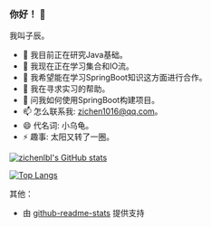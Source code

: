 ### 你好！ 👋

我叫子辰。

- 🔭 我目前正在研究Java基础。
- 🌱 我现在正在学习集合和IO流。
- 👯 我希望能在学习SpringBoot知识这方面进行合作。
- 🤔 我在寻求实习的帮助。
- 💬 问我如何使用SpringBoot构建项目。
- 📫 怎么联系我: zichen1016@qq.com。
- 😄 代名词: 小乌龟。
- ⚡ 趣事: 太阳又转了一圈。

[![zichenlbl's GitHub stats](https://github-readme-stats.vercel.app/api?username=zichenlbl&show_icons=true)](https://github.com/zichenlbl)

[![Top Langs](https://github-readme-stats.vercel.app/api/top-langs/?username=zichenlbl)](https://github.com/zichenlbl)

其他：
  - 由 [github-readme-stats](https://github.com/anuraghazra/github-readme-stats) 提供支持
